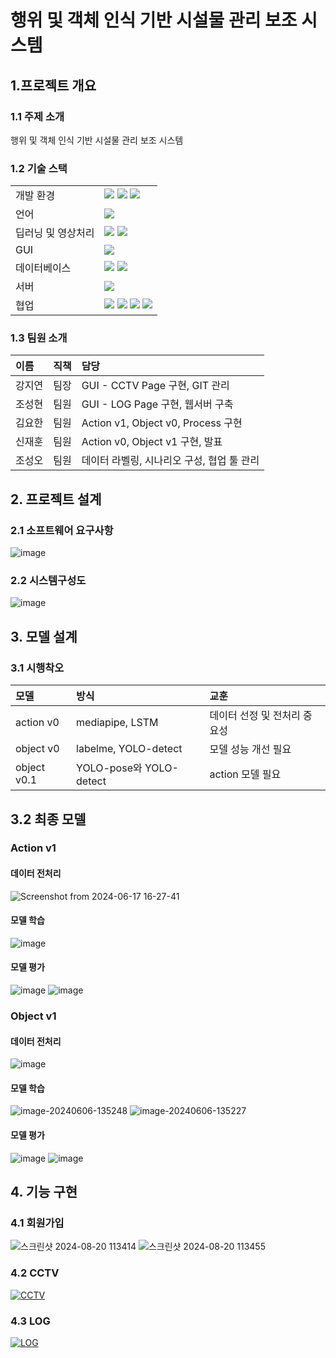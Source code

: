 # 행위 및 객체 인식 기반 시설물 관리 보조 시스템

## 1.프로젝트 개요

### 1.1 주제 소개
행위 및 객체 인식 기반 시설물 관리 보조 시스템

### 1.2 기술 스택
|||
|:---|:---|
|개발 환경|<img src="https://img.shields.io/badge/Linux-FCC624?style=for-the-badge&logo=Linux&logoColor=white"> <img src="https://img.shields.io/badge/Ubuntu-E95420?style=for-the-badge&logo=Ubuntu&logoColor=white"> <img src="https://img.shields.io/badge/VSC-007ACC?style=for-the-badge&logo=VisualStudioCode&logoColor=white">|
|언어|<img src="https://img.shields.io/badge/python-3776AB?style=for-the-badge&logo=python&logoColor=white"> |
|딥러닝 및 영상처리|<img src="https://img.shields.io/badge/opencv-5C3EE8?style=for-the-badge&logo=opencv&logoColor=white"> <img src="https://img.shields.io/badge/Yolov8-8A2BE2?style=for-the-badge">|
|GUI|<img src="https://img.shields.io/badge/Streamlit-FF0000?style=for-the-badge&logo=streamlit&logoColor=white">
|데이터베이스|<img src="https://img.shields.io/badge/aws rds-527FFF?style=for-the-badge&logo=aws&logoColor=white"> <img src="https://img.shields.io/badge/mysql-4479A1?style=for-the-badge&logo=mysql&logoColor=white">|
|서버|<img src="https://img.shields.io/badge/flask-F6F6F6?style=for-the-badge&logo=flask&logoColor=black">|
|협업|<img src="https://img.shields.io/badge/Jira-0052CC?style=for-the-badge&logo=Jira&logoColor=white"> <img src="https://img.shields.io/badge/confluence-%23172BF4.svg?style=for-the-badge&logo=confluence&logoColor=white"> <img src="https://img.shields.io/badge/git-F05032?style=for-the-badge&logo=git&logoColor=white"> <img src="https://img.shields.io/badge/github-181717?style=for-the-badge&logo=github&logoColor=white">|



### 1.3 팀원 소개
|이름|직책|담당|
|:---|:---|:---|
|강지연|팀장|GUI - CCTV Page 구현, GIT 관리|
|조성현|팀원|GUI - LOG Page 구현, 웹서버 구축|
|김요한|팀원|Action v1, Object v0, Process 구현|
|신재훈|팀원|Action v0, Object v1 구현, 발표|
|조성오|팀원|데이터 라벨링, 시나리오 구성, 협업 툴 관리|


## 2. 프로젝트 설계

### 2.1 소프트웨어 요구사항
![image](https://github.com/addinedu-ros-5th/deeplearning-repo-1/assets/163802905/bd7e6b60-2a8c-4a6b-b194-5766ef4a2d67)


### 2.2 시스템구성도
![image](https://github.com/addinedu-ros-5th/deeplearning-repo-1/assets/86091697/8f03b198-dee2-423e-93ad-aea61d9e038a)




## 3. 모델 설계

### 3.1 시행착오
|모델|방식|교훈|
|:---|:---|:---|
|action v0|mediapipe, LSTM|데이터 선정 및 전처리 중요성|
|object v0|labelme, YOLO-detect|모델 성능 개선 필요|
|object v0.1|YOLO-pose와 YOLO-detect|action 모델 필요|

## 3.2 최종 모델

### Action v1

#### 데이터 전처리

![Screenshot from 2024-06-17 16-27-41](https://github.com/addinedu-ros-5th/deeplearning-repo-1/assets/86091697/d6b6da03-bea5-4113-b254-e2860c994140)


#### 모델 학습

![image](https://github.com/addinedu-ros-5th/deeplearning-repo-1/assets/86091697/5e9c2440-c979-4c2f-a54e-8173adbc04d5)


#### 모델 평가

![image](https://github.com/addinedu-ros-5th/deeplearning-repo-1/assets/86091697/2f4624c7-aad0-4667-85a4-dda690b95ce2)
![image](https://github.com/addinedu-ros-5th/deeplearning-repo-1/assets/86091697/42a887f8-70a8-40e5-b8a2-0c009dbb4a15)


### Object v1

#### 데이터 전처리

![image](https://github.com/addinedu-ros-5th/deeplearning-repo-1/assets/86091697/f5ab6f30-df98-4cf4-8439-ec8a77485fc2)

#### 모델 학습

![image-20240606-135248](https://github.com/addinedu-ros-5th/deeplearning-repo-1/assets/86091697/4259be38-b05c-49a4-aa28-30a864999b63)
![image-20240606-135227](https://github.com/addinedu-ros-5th/deeplearning-repo-1/assets/86091697/ee3fadad-7431-43c0-95e8-f10fd3bc0f6b)
#### 모델 평가

![image](https://github.com/addinedu-ros-5th/deeplearning-repo-1/assets/86091697/fb546458-001f-4b26-be54-ea6f3bac16b9)
![image](https://github.com/addinedu-ros-5th/deeplearning-repo-1/assets/86091697/45cd42bf-a5e1-428e-b6f8-8bcdc5c804a5)

## 4. 기능 구현

### 4.1 회원가입

![스크린샷 2024-08-20 113414](https://github.com/user-attachments/assets/30a2db6c-5257-4003-88e6-a13a74f393f9)
![스크린샷 2024-08-20 113455](https://github.com/user-attachments/assets/9dfe2cc4-4c34-458d-9fd8-eb0bebf0f8da)

### 4.2 CCTV
[![CCTV](https://github.com/user-attachments/assets/72b27688-d57f-4454-8ce7-12b56f020836)](https://youtu.be/PMdGgQNTO7w)

### 4.3 LOG
[![LOG](https://github.com/user-attachments/assets/b9c15a3e-3f9e-4f88-97fa-66cb12f43429)](https://youtu.be/vaGUQwEG-Zw)






